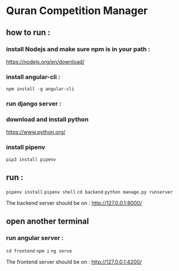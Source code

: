 # Quran Competition Manager

## how to run :

### install Nodejs and make sure npm is in your path :
https://nodejs.org/en/download/

### install angular-cli :
`npm install -g angular-cli`

### run django server :

### download and install python
https://www.python.org/

### install pipenv
`pip3 install pipenv`

## run :
`pipenv install`
`pipenv shell`
`cd backend`
`python manage.py runserver`

The backend server should be on : http://127.0.0.1:8000/

## open another terminal

### run angular server :
`cd frontend`
`npm i`
`ng serve`

The frontend server should be on : http://127.0.0.1:4200/


